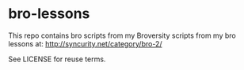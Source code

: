 bro-lessons
===========
This repo contains bro scripts from my Broversity scripts from my bro lessons at: http://syncurity.net/category/bro-2/

See LICENSE for reuse terms.
